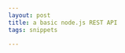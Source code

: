 ```yaml
---
layout: post
title: a basic node.js REST API 
tags: snippets 

---
```


<script src="https://gist.github.com/selimslab/05be024ede0eb72a8f58cb5fb42fb9c2.js"></script>